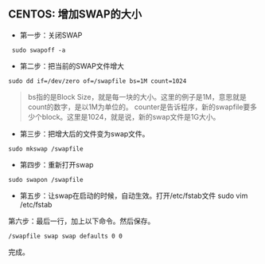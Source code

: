 ## CENTOS: 增加SWAP的大小

* 第一步：关闭SWAP

` sudo swapoff -a`

* 第二步：把当前的SWAP文件增大

 `sudo dd if=/dev/zero of=/swapfile bs=1M count=1024`

> bs指的是Block Size，就是每一块的大小。这里的例子是1M，意思就是count的数字，是以1M为单位的。
counter是告诉程序，新的swapfile要多少个block。这里是1024，就是说，新的swap文件是1G大小。

* 第三步：把增大后的文件变为swap文件。

`sudo mkswap /swapfile`

* 第四步：重新打开swap

` sudo swapon /swapfile `

* 第五步：让swap在启动的时候，自动生效。打开/etc/fstab文件
sudo vim /etc/fstab


第六步：最后一行，加上以下命令。然后保存。

`/swapfile swap swap defaults 0 0`


完成。
